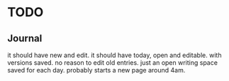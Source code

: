 # TODO

## Journal

it should have new and edit. it should have today, open and editable. with versions saved.
no reason to edit old entries. just an open writing space saved for each day. probably
starts a new page around 4am.

